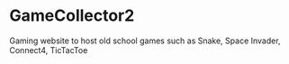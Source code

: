 # GameCollector2
Gaming website to host old school games such as Snake, Space Invader, Connect4, TicTacToe
